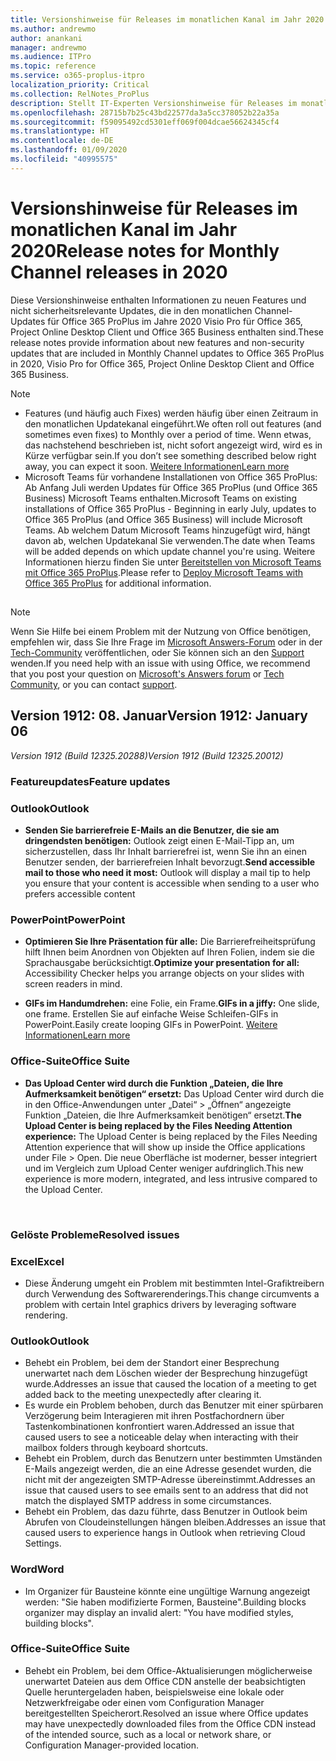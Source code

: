 ```yaml
---
title: Versionshinweise für Releases im monatlichen Kanal im Jahr 2020
ms.author: andrewmo
author: anankani
manager: andrewmo
ms.audience: ITPro
ms.topic: reference
ms.service: o365-proplus-itpro
localization_priority: Critical
ms.collection: RelNotes_ProPlus
description: Stellt IT-Experten Versionshinweise für Releases im monatlichen Kanal für Office 365 ProPlus im Jahr 2020 zur Verfügung.
ms.openlocfilehash: 28715b7b25c43bd22577da3a5cc378052b22a35a
ms.sourcegitcommit: f59095492cd5301eff069f004dcae56624345cf4
ms.translationtype: HT
ms.contentlocale: de-DE
ms.lasthandoff: 01/09/2020
ms.locfileid: "40995575"
---
```

# <a name="release-notes-for-monthly-channel-releases-in-2020"></a><span data-ttu-id="4bedc-103">Versionshinweise für Releases im monatlichen Kanal im Jahr 2020</span><span class="sxs-lookup"><span data-stu-id="4bedc-103">Release notes for Monthly Channel releases in 2020</span></span>

<span data-ttu-id="4bedc-104">Diese Versionshinweise enthalten Informationen zu neuen Features und nicht sicherheitsrelevante Updates, die in den monatlichen Channel-Updates für Office 365 ProPlus im Jahre 2020 Visio Pro für Office 365, Project Online Desktop Client und Office 365 Business enthalten sind.</span><span class="sxs-lookup"><span data-stu-id="4bedc-104">These release notes provide information about new features and non-security updates that are included in Monthly Channel updates to Office 365 ProPlus in 2020, Visio Pro for Office 365, Project Online Desktop Client and Office 365 Business.</span></span>

 > [!NOTE]
>
>- <span data-ttu-id="4bedc-105">Features (und häufig auch Fixes) werden häufig über einen Zeitraum in den monatlichen Updatekanal eingeführt.</span><span class="sxs-lookup"><span data-stu-id="4bedc-105">We often roll out features (and sometimes even fixes) to Monthly over a period of time.</span></span>  <span data-ttu-id="4bedc-106">Wenn etwas, das nachstehend beschrieben ist, nicht sofort angezeigt wird, wird es in Kürze verfügbar sein.</span><span class="sxs-lookup"><span data-stu-id="4bedc-106">If you don’t see something described below right away, you can expect it soon.</span></span> [<span data-ttu-id="4bedc-107">Weitere Informationen</span><span class="sxs-lookup"><span data-stu-id="4bedc-107">Learn more</span></span>](https://support.office.com/article/when-do-i-get-the-newest-features-in-for-office-365-da36192c-58b9-4bc9-8d51-bb6eed468516)
>- <span data-ttu-id="4bedc-108">Microsoft Teams für vorhandene Installationen von Office 365 ProPlus: Ab Anfang Juli werden Updates für Office 365 ProPlus (und Office 365 Business) Microsoft Teams enthalten.</span><span class="sxs-lookup"><span data-stu-id="4bedc-108">Microsoft Teams on existing installations of Office 365 ProPlus - Beginning in early July, updates to Office 365 ProPlus (and Office 365 Business) will include Microsoft Teams.</span></span>  <span data-ttu-id="4bedc-109">Ab welchem Datum Microsoft Teams hinzugefügt wird, hängt davon ab, welchen Updatekanal Sie verwenden.</span><span class="sxs-lookup"><span data-stu-id="4bedc-109">The date when Teams will be added depends on which update channel you're using.</span></span> <span data-ttu-id="4bedc-110">Weitere Informationen hierzu finden Sie unter [Bereitstellen von Microsoft Teams mit Office 365 ProPlus](https://docs.microsoft.com/deployoffice/teams-install).</span><span class="sxs-lookup"><span data-stu-id="4bedc-110">Please refer to [Deploy Microsoft Teams with Office 365 ProPlus](https://docs.microsoft.com/deployoffice/teams-install) for additional information.</span></span>

##

> [!NOTE]
> <span data-ttu-id="4bedc-111">Wenn Sie Hilfe bei einem Problem mit der Nutzung von Office benötigen, empfehlen wir, dass Sie Ihre Frage im [Microsoft Answers-Forum](https://answers.microsoft.com/) oder in der [Tech-Community](https://techcommunity.microsoft.com/) veröffentlichen, oder Sie können sich an den [Support](https://support.microsoft.com/contactus) wenden.</span><span class="sxs-lookup"><span data-stu-id="4bedc-111">If you need help with an issue with using Office, we recommend that you post your question on [Microsoft's Answers forum](https://answers.microsoft.com/) or [Tech Community](https://techcommunity.microsoft.com/), or you can contact [support](https://support.microsoft.com/contactus).</span></span>
## <a name="version-1912-january-08"></a><span data-ttu-id="4bedc-112">Version 1912: 08. Januar</span><span class="sxs-lookup"><span data-stu-id="4bedc-112">Version 1912: January 06</span></span>
<span data-ttu-id="4bedc-113">*Version 1912 (Build 12325.20288)*</span><span class="sxs-lookup"><span data-stu-id="4bedc-113">*Version 1912 (Build 12325.20012)*</span></span>


[//]: # (FEATUREDETAILS NICHT ENTFERNEN BEGINN INHALT)

### <a name="feature-updates"></a><span data-ttu-id="4bedc-115">Featureupdates</span><span class="sxs-lookup"><span data-stu-id="4bedc-115">Feature updates</span></span>

### <a name="outlook"></a><span data-ttu-id="4bedc-116">Outlook</span><span class="sxs-lookup"><span data-stu-id="4bedc-116">Outlook</span></span>

- <span data-ttu-id="4bedc-117">**Senden Sie barrierefreie E-Mails an die Benutzer, die sie am dringendsten benötigen:** Outlook zeigt einen E-Mail-Tipp an, um sicherzustellen, dass Ihr Inhalt barrierefrei ist, wenn Sie ihn an einen Benutzer senden, der barrierefreien Inhalt bevorzugt.</span><span class="sxs-lookup"><span data-stu-id="4bedc-117">**Send accessible mail to those who need it most:** Outlook will display a mail tip to help you ensure that your content is accessible when sending to a user who prefers accessible content</span></span>

### <a name="powerpoint"></a><span data-ttu-id="4bedc-118">PowerPoint</span><span class="sxs-lookup"><span data-stu-id="4bedc-118">PowerPoint</span></span>

- <span data-ttu-id="4bedc-119">**Optimieren Sie Ihre Präsentation für alle:** Die Barrierefreiheitsprüfung hilft Ihnen beim Anordnen von Objekten auf Ihren Folien, indem sie die Sprachausgabe berücksichtigt.</span><span class="sxs-lookup"><span data-stu-id="4bedc-119">**Optimize your presentation for all:** Accessibility Checker helps you arrange objects on your slides with screen readers in mind.</span></span>

- <span data-ttu-id="4bedc-120">**GIFs im Handumdrehen:** eine Folie, ein Frame.</span><span class="sxs-lookup"><span data-stu-id="4bedc-120">**GIFs in a jiffy:** One slide, one frame.</span></span> <span data-ttu-id="4bedc-121">Erstellen Sie auf einfache Weise Schleifen-GIFs in PowerPoint.</span><span class="sxs-lookup"><span data-stu-id="4bedc-121">Easily create looping GIFs in PowerPoint.</span></span> [<span data-ttu-id="4bedc-122">Weitere Informationen</span><span class="sxs-lookup"><span data-stu-id="4bedc-122">Learn more</span></span>](https://support.office.com/de-DE/article/a598753e-92de-4f1b-8393-714db4d334b4)

### <a name="office-suite"></a><span data-ttu-id="4bedc-123">Office-Suite</span><span class="sxs-lookup"><span data-stu-id="4bedc-123">Office Suite</span></span>

- <span data-ttu-id="4bedc-124">**Das Upload Center wird durch die Funktion „Dateien, die Ihre Aufmerksamkeit benötigen“ ersetzt:** Das Upload Center wird durch die in den Office-Anwendungen unter „Datei“ > „Öffnen“ angezeigte Funktion „Dateien, die Ihre Aufmerksamkeit benötigen“ ersetzt.</span><span class="sxs-lookup"><span data-stu-id="4bedc-124">**The Upload Center is being replaced by the Files Needing Attention experience:** The Upload Center is being replaced by the Files Needing Attention experience that will show up inside the Office applications under File > Open.</span></span> <span data-ttu-id="4bedc-125">Die neue Oberfläche ist moderner, besser integriert und im Vergleich zum Upload Center weniger aufdringlich.</span><span class="sxs-lookup"><span data-stu-id="4bedc-125">This new experience is more modern, integrated, and less intrusive compared to the Upload Center.</span></span>


[//]: # (FEATUREDETAILS NICHT ENTFERNEN ENDE INHALT)

<br/>

[//]: # (BUGDETAILS NICHT ENTFERNEN BEGINN INHALT)

### <a name="resolved-issues"></a><span data-ttu-id="4bedc-128">Gelöste Probleme</span><span class="sxs-lookup"><span data-stu-id="4bedc-128">Resolved issues</span></span>
### <a name="excel"></a><span data-ttu-id="4bedc-129">Excel</span><span class="sxs-lookup"><span data-stu-id="4bedc-129">Excel</span></span>

- <span data-ttu-id="4bedc-130">Diese Änderung umgeht ein Problem mit bestimmten Intel-Grafiktreibern durch Verwendung des Softwarerenderings.</span><span class="sxs-lookup"><span data-stu-id="4bedc-130">This change circumvents a problem with certain Intel graphics drivers by leveraging software rendering.</span></span>


### <a name="outlook"></a><span data-ttu-id="4bedc-131">Outlook</span><span class="sxs-lookup"><span data-stu-id="4bedc-131">Outlook</span></span>

- <div><span data-ttu-id="4bedc-132"><span style="display:inline !important;">Behebt ein Problem, bei dem der Standort einer Besprechung unerwartet nach dem Löschen wieder der Besprechung hinzugefügt wurde.</span></span><span class="sxs-lookup"><span data-stu-id="4bedc-132"><span style="display:inline !important;">Addresses an issue that caused the location of a meeting to get added back to the meeting unexpectedly after clearing it.</span></span></span><br></div>


- <div><span data-ttu-id="4bedc-133"><span style="display:inline !important;">Es wurde ein Problem behoben, durch das Benutzer mit einer spürbaren Verzögerung beim Interagieren mit ihren Postfachordnern über Tastenkombinationen konfrontiert waren.</span></span><span class="sxs-lookup"><span data-stu-id="4bedc-133"><span style="display:inline !important;">Addressed an issue that caused users to see a noticeable delay when interacting with their mailbox folders through keyboard shortcuts.</span></span></span><br></div>


- <div><span data-ttu-id="4bedc-134">Behebt ein Problem, durch das Benutzern unter bestimmten Umständen E-Mails angezeigt werden, die an eine Adresse gesendet wurden, die nicht mit der angezeigten SMTP-Adresse übereinstimmt.</span><span class="sxs-lookup"><span data-stu-id="4bedc-134">Addresses an issue that caused users to see emails sent to an address that did not match the displayed SMTP address in some circumstances.</span></span></div>


- <div><span data-ttu-id="4bedc-135">Behebt ein Problem, das dazu führte, dass Benutzer in Outlook beim Abrufen von Cloudeinstellungen hängen bleiben.</span><span class="sxs-lookup"><span data-stu-id="4bedc-135">Addresses an issue that caused users to experience hangs in Outlook when retrieving Cloud Settings.</span></span></div>


### <a name="word"></a><span data-ttu-id="4bedc-136">Word</span><span class="sxs-lookup"><span data-stu-id="4bedc-136">Word</span></span>

- <div><span data-ttu-id="4bedc-137"><span>Im Organizer für Bausteine könnte eine ungültige Warnung angezeigt werden: &quot;Sie haben modifizierte Formen, Bausteine&quot;.</span></span><span class="sxs-lookup"><span data-stu-id="4bedc-137">Building blocks organizer may display an invalid alert: &quot;You have modified styles, building blocks&quot;.</span></span></div>


### <a name="office-suite"></a><span data-ttu-id="4bedc-138">Office-Suite</span><span class="sxs-lookup"><span data-stu-id="4bedc-138">Office Suite</span></span>

- <div><span data-ttu-id="4bedc-139"><span><div style="box-sizing:border-box;">Behebt ein Problem, bei dem Office-Aktualisierungen möglicherweise unerwartet Dateien aus dem Office CDN anstelle der beabsichtigten Quelle heruntergeladen haben, beispielsweise eine lokale oder Netzwerkfreigabe oder einen vom Configuration Manager bereitgestellten Speicherort.</span><span class="sxs-lookup"><span data-stu-id="4bedc-139">Resolved an issue where Office updates may have unexpectedly downloaded files from the Office CDN instead of the intended source, such as a local or network share, or Configuration Manager-provided location.</span></span></div><br></span></div>



[//]: # (BUGDETAILS NICHT ENTFERNEN ENDE INHALT)

